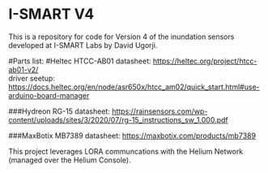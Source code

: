 # I-SMART V4

This is a repository for code for Version 4 of the inundation sensors developed at I-SMART Labs by David Ugorji.

#Parts list:
#Heltec HTCC-AB01 
datasheet: https://heltec.org/project/htcc-ab01-v2/  
driver seetup: https://docs.heltec.org/en/node/asr650x/htcc_am02/quick_start.html#use-arduino-board-manager

###Hydreon RG-15
datasheet: https://rainsensors.com/wp-content/uploads/sites/3/2020/07/rg-15_instructions_sw_1.000.pdf 

###MaxBotix MB7389
datasheet: https://maxbotix.com/products/mb7389 

This project leverages LORA communcations with the Helium Network (managed over the Helium Console).
